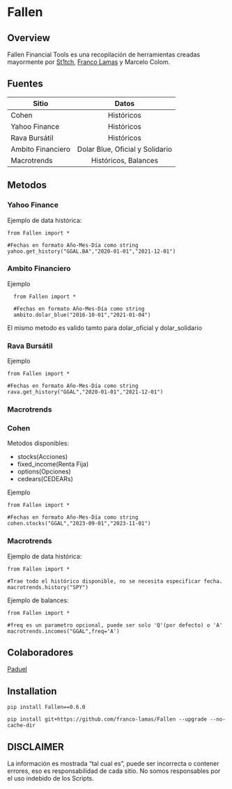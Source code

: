 # Fallen

## Overview
Fallen Financial Tools es una recopilación de herramientas creadas mayormente por [St1tch](https://twitter.com/St1tch_BL), [Franco Lamas](https://www.linkedin.com/in/franco-lamas/) y Marcelo Colom.

## Fuentes

| Sitio | Datos|
| ------------ | :------------: |
|Cohen | Históricos|
|Yahoo Finance |Históricos|
|Rava Bursátil | Históricos|
|Ambito Financiero | Dolar Blue, Oficial y Solidario|
|Macrotrends |Históricos, Balances|

## Metodos
### Yahoo Finance
Ejemplo de data histórica:

    from Fallen import *
    
    #Fechas en formato Año-Mes-Día como string
    yahoo.get_history("GGAL.BA","2020-01-01","2021-12-01")
    
### Ambito Financiero
Ejemplo 

      from Fallen import *
      
      #Fechas en formato Año-Mes-Día como string
      ambito.dolar_blue("2016-10-01","2021-01-04")
El mismo metodo es valido tamto para dolar_oficial y dolar_solidario

### Rava Bursátil
Ejemplo 

    from Fallen import *
    
    #Fechas en formato Año-Mes-Día como string
    rava.get_history("GGAL","2020-01-01","2021-12-01")

### Macrotrends


### Cohen
Metodos disponibles:

- stocks(Acciones)
- fixed_income(Renta Fija)
- options(Opciones)
- cedears(CEDEARs)

Ejemplo

    from Fallen import *
    
    #Fechas en formato Año-Mes-Día como string
    cohen.stocks("GGAL","2023-09-01","2023-11-01")

### Macrotrends
Ejemplo de data histórica:

    from Fallen import *
    
    #Trae todo el histórico disponible, no se necesita especificar fecha.
    macrotrends.history("SPY")
    
Ejemplo de balances:

    from Fallen import *
    
    #freq es un parametro opcional, puede ser solo 'Q'(por defecto) o 'A'
    macrotrends.incomes("GGAL",freq='A')

## Colaboradores

[Paduel](https://github.com/paduel)

## Installation


    pip install Fallen==0.6.0

    pip install git+https://github.com/franco-lamas/Fallen --upgrade --no-cache-dir


## DISCLAIMER

La información es mostrada “tal cual es”, puede ser incorrecta o contener errores, eso es responsabilidad de cada sitio. No somos responsables por el uso indebido de los Scripts.
